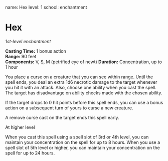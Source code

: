 name: Hex
level: 1
school: enchantment

# Hex
_1st-level enchantment_

**Casting Time:** 1 bonus action  
**Range:** 90 feet  
**Components:** V, S, M (petrified eye of newt) 
**Duration:** Concentration, up to 1 hour 


You place a curse on a creature that you can see within range. Until the spell ends, you deal an extra 1d6 necrotic damage to the target whenever you hit it with an attack. Also, choose one ability when you cast the spell. The target has disadvantage on ability checks made with the chosen ability.

If the target drops to 0 hit points before this spell ends, you can use a bonus action on a subsequent turn of yours to curse a new creature.

A remove curse cast on the target ends this spell early.

At higher level

When you cast this spell using a spell slot of 3rd or 4th level, you can maintain your concentration on the spell for up to 8 hours.
When you use a spell slot of 5th level or higher, you can maintain your concentration on the spell for up to 24 hours.